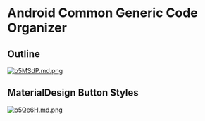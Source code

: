 # Android Common Generic Code Organizer

## Outline

[![o5MSdP.md.png](https://s1.ax1x.com/2021/12/10/o5MSdP.md.png)](https://imgtu.com/i/o5MSdP)

## MaterialDesign Button Styles

[![o5Qe6H.md.png](https://s1.ax1x.com/2021/12/10/o5Qe6H.md.png)](https://imgtu.com/i/o5Qe6H)
